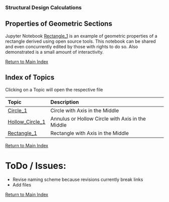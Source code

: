 ### Structural Design Calculations
## Properties of Geometric Sections
Jupyter Notebook [Rectangle_1](./Rectangle_with_Axis_in_Middle/Rectangle_0.4.ipynb) is an example of geometric properties of a rectangle derived using open source tools. This notebook can be shared and even concurrently edited by those with rights to do so. Also demonstrated is a small amount of interactivity.

[Return to Main Index](../README.md)

## Index of Topics
Clicking on a Topic will open the respective file

<!--- Begin Comment
- [Circle with Axis in Middle rev 0.0](./Circle_with_Axis_in_middle/Circle_0.0.ipynb)
- [Rectangle with Axis in Middle rev 0.4](./Rectangle_with_Axis_in_Middle/Rectangle_0.4.ipynb)
End Comment --->

<!--- Begin Table --->
| Topic | Description |
| :--- | :--- |
| [Circle_1](./Circle_with_Axis_in_middle/Circle_0.0.ipynb) | Circle with Axis in the Middle |
| [Hollow_Circle_1](./Hollow_Circle/Hollow_Circle.ipynb) | Annulus or Hollow Circle with Axis in the Middle |
| [Rectangle_1](./Rectangle_with_Axis_in_Middle/Rectangle_0.4.ipynb) | Rectangle with Axis in the Middle |
<!--- End Table --->

<!--- Begin Comment
| Left-Aligned  | Center Aligned  | Right Aligned |
| :------------ |:---------------:| -------------:|
| col 3 is      | some wordy text |          1600 |
| col 2 is      |    centered     |            12 |
| zebra stripes |    and math     |      $\pi^3$ |
End Comment --->

[Return to Main Index](../README.md)


# ToDo / Issues:
- Revise naming scheme because revisions currently break links
- Add files
<!--- - Make an index with hotlinks to worksheets so users can easily find desired files - Done E.Durham 1-Jul-2019 --->
<!--- - Setup link to GitHub repository - Done E.Durham 30-Jun-2019 --->

[Return to Main Index](../README.md)
